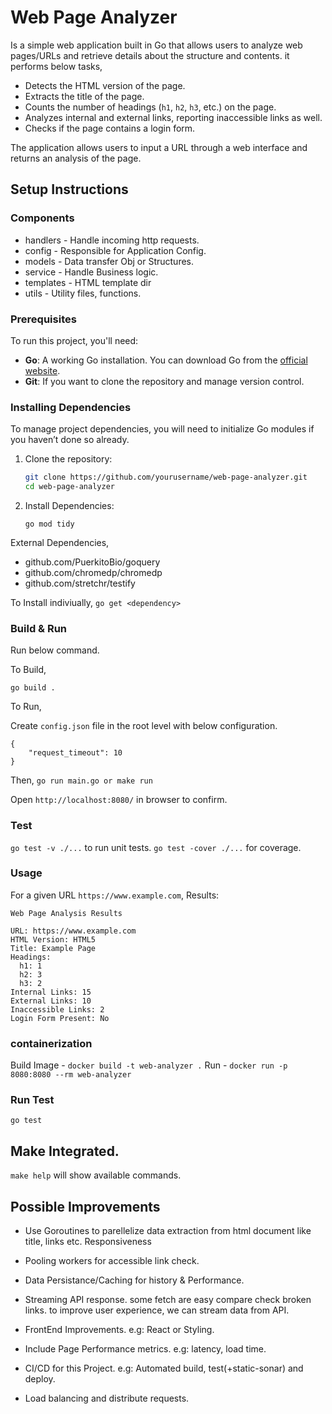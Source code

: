 # Web Page Analyzer

Is a simple web application built in Go that allows users to analyze web pages/URLs and retrieve details about the structure and contents.
it performs below tasks,
- Detects the HTML version of the page.
- Extracts the title of the page.
- Counts the number of headings (`h1`, `h2`, `h3`, etc.) on the page.
- Analyzes internal and external links, reporting inaccessible links as well.
- Checks if the page contains a login form.

The application allows users to input a URL through a web interface and returns an analysis of the page.


## Setup Instructions

### Components
- handlers - Handle incoming http requests.
- config - Responsible for Application Config.
- models - Data transfer Obj or Structures.
- service - Handle Business logic.
- templates - HTML template dir
- utils - Utility files, functions.

### Prerequisites
To run this project, you'll need:
- **Go**: A working Go installation. You can download Go from the [official website](https://golang.org/dl/).
- **Git**: If you want to clone the repository and manage version control.

### Installing Dependencies
To manage project dependencies, you will need to initialize Go modules if you haven’t done so already.

1. Clone the repository:
   ```bash
   git clone https://github.com/yourusername/web-page-analyzer.git
   cd web-page-analyzer
   ```

2. Install Dependencies:
   ```
   go mod tidy
   ```

External Dependencies,
- github.com/PuerkitoBio/goquery
- github.com/chromedp/chromedp
- github.com/stretchr/testify

To Install indiviually,
`go get <dependency>`

### Build & Run

Run below command.

To Build,
```
go build .
```

To Run,

Create `config.json` file in the root level with below configuration.
```
{
    "request_timeout": 10
}
```
Then,  `go run main.go or make run`

Open `http://localhost:8080/` in browser to confirm.

### Test

`go test -v ./...` to run unit tests.
`go test -cover ./...` for coverage.

### Usage

For a given URL `https://www.example.com`, Results:

```
Web Page Analysis Results

URL: https://www.example.com
HTML Version: HTML5
Title: Example Page
Headings:
  h1: 1
  h2: 3
  h3: 2
Internal Links: 15
External Links: 10
Inaccessible Links: 2
Login Form Present: No
```

### containerization

Build Image - `docker build -t web-analyzer .`
Run - `docker run -p 8080:8080 --rm web-analyzer`

### Run Test

```
go test
```

###

## Make Integrated.
`make help` will show available commands.

## Possible Improvements

- Use Goroutines to parellelize data extraction from html document like title, links etc. Responsiveness
- Pooling workers for accessible link check.
- Data Persistance/Caching for history & Performance. 

- Streaming API response. some fetch are easy compare check broken links. to improve user experience, we can stream data from API.
- FrontEnd Improvements. e.g: React or Styling.
- Include Page Performance metrics. e.g: latency, load time.
- CI/CD for this Project. e.g: Automated build, test(+static-sonar) and deploy.
- Load balancing and distribute requests.
